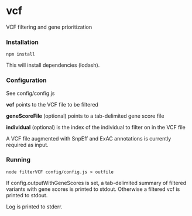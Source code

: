 # vcf
VCF filtering and gene prioritization

### Installation

```
npm install
```

This will install dependencies (lodash).

### Configuration

See config/config.js

**vcf** points to the VCF file to be filtered

**geneScoreFile** (optional) points to a tab-delimited gene score file

**individual** (optional) is the index of the individual to filter on in the VCF file

A VCF file augmented with SnpEff and ExAC annotations is currently required as input.

### Running

```
node filterVCF config/config.js > outfile
```

If config.outputWithGeneScores is set, a tab-delimited summary of filtered variants with gene scores is printed to stdout. Otherwise a filtered vcf is printed to stdout.

Log is printed to stderr.

